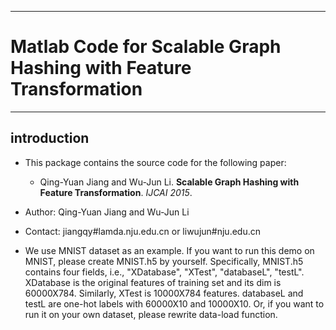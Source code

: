***
# Matlab Code for Scalable Graph Hashing with Feature Transformation
***
## introduction
* This package contains the source code for the following paper:
	* Qing-Yuan Jiang and Wu-Jun Li. **Scalable Graph Hashing with Feature Transformation**. *IJCAI 2015*.

* Author: Qing-Yuan Jiang and Wu-Jun Li
* Contact: jiangqy#lamda.nju.edu.cn or liwujun#nju.edu.cn
* We use MNIST dataset as an example. If you want to run this demo on MNIST, please create MNIST.h5 by yourself. Specifically, MNIST.h5 contains four fields, i.e., "XDatabase", "XTest", "databaseL", "testL". XDatabase is the original features of training set and its dim is 60000X784. Similarly, XTest is 10000X784 features. databaseL and testL are one-hot labels with 60000X10 and 10000X10. Or, if you want to run it on your own dataset, please rewrite data-load function.
